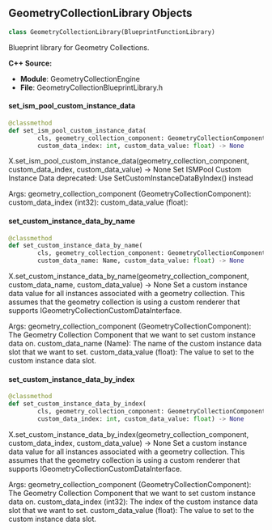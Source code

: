## GeometryCollectionLibrary Objects

```python
class GeometryCollectionLibrary(BlueprintFunctionLibrary)
```

Blueprint library for Geometry Collections.

**C++ Source:**

- **Module**: GeometryCollectionEngine
- **File**: GeometryCollectionBlueprintLibrary.h

<a id="unreal.GeometryCollectionLibrary.set_ism_pool_custom_instance_data"></a>

#### set_ism_pool_custom_instance_data

```python
@classmethod
def set_ism_pool_custom_instance_data(
        cls, geometry_collection_component: GeometryCollectionComponent,
        custom_data_index: int, custom_data_value: float) -> None
```

X.set_ism_pool_custom_instance_data(geometry_collection_component, custom_data_index, custom_data_value) -> None
Set ISMPool Custom Instance Data
deprecated: Use SetCustomInstanceDataByIndex() instead

Args:
    geometry_collection_component (GeometryCollectionComponent): 
    custom_data_index (int32): 
    custom_data_value (float):

<a id="unreal.GeometryCollectionLibrary.set_custom_instance_data_by_name"></a>

#### set_custom_instance_data_by_name

```python
@classmethod
def set_custom_instance_data_by_name(
        cls, geometry_collection_component: GeometryCollectionComponent,
        custom_data_name: Name, custom_data_value: float) -> None
```

X.set_custom_instance_data_by_name(geometry_collection_component, custom_data_name, custom_data_value) -> None
Set a custom instance data value for all instances associated with a geometry collection.
This assumes that the geometry collection is using a custom renderer that supports IGeometryCollectionCustomDataInterface.

Args:
    geometry_collection_component (GeometryCollectionComponent): The Geometry Collection Component that we want to set custom instance data on.
    custom_data_name (Name): The name of the custom instance data slot that we want to set.
    custom_data_value (float): The value to set to the custom instance data slot.

<a id="unreal.GeometryCollectionLibrary.set_custom_instance_data_by_index"></a>

#### set_custom_instance_data_by_index

```python
@classmethod
def set_custom_instance_data_by_index(
        cls, geometry_collection_component: GeometryCollectionComponent,
        custom_data_index: int, custom_data_value: float) -> None
```

X.set_custom_instance_data_by_index(geometry_collection_component, custom_data_index, custom_data_value) -> None
Set a custom instance data value for all instances associated with a geometry collection.
This assumes that the geometry collection is using a custom renderer that supports IGeometryCollectionCustomDataInterface.

Args:
    geometry_collection_component (GeometryCollectionComponent): The Geometry Collection Component that we want to set custom instance data on.
    custom_data_index (int32): The index of the custom instance data slot that we want to set.
    custom_data_value (float): The value to set to the custom instance data slot.

<a id="unreal.ChaosDestructionListener"></a>